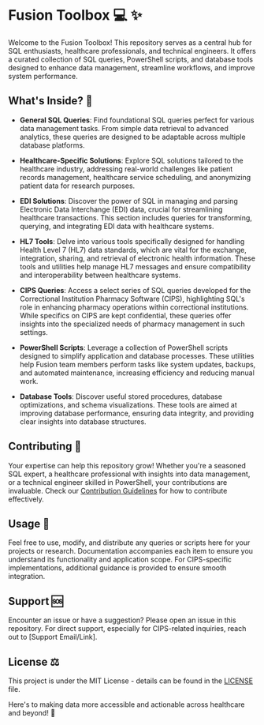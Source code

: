 # Fusion Toolbox :computer: :sparkles:

Welcome to the Fusion Toolbox! This repository serves as a central hub for SQL enthusiasts, healthcare professionals, and technical engineers. It offers a curated collection of SQL queries, PowerShell scripts, and database tools designed to enhance data management, streamline workflows, and improve system performance.

## What's Inside? :open_file_folder:

- **General SQL Queries**: Find foundational SQL queries perfect for various data management tasks. From simple data retrieval to advanced analytics, these queries are designed to be adaptable across multiple database platforms.

- **Healthcare-Specific Solutions**: Explore SQL solutions tailored to the healthcare industry, addressing real-world challenges like patient records management, healthcare service scheduling, and anonymizing patient data for research purposes.

- **EDI Solutions**: Discover the power of SQL in managing and parsing Electronic Data Interchange (EDI) data, crucial for streamlining healthcare transactions. This section includes queries for transforming, querying, and integrating EDI data with healthcare systems.

- **HL7 Tools**: Delve into various tools specifically designed for handling Health Level 7 (HL7) data standards, which are vital for the exchange, integration, sharing, and retrieval of electronic health information. These tools and utilities help manage HL7 messages and ensure compatibility and interoperability between healthcare systems.

- **CIPS Queries**: Access a select series of SQL queries developed for the Correctional Institution Pharmacy Software (CIPS), highlighting SQL's role in enhancing pharmacy operations within correctional institutions. While specifics on CIPS are kept confidential, these queries offer insights into the specialized needs of pharmacy management in such settings.

- **PowerShell Scripts**: Leverage a collection of PowerShell scripts designed to simplify application and database processes. These utilities help Fusion team members perform tasks like system updates, backups, and automated maintenance, increasing efficiency and reducing manual work.

- **Database Tools**: Discover useful stored procedures, database optimizations, and schema visualizations. These tools are aimed at improving database performance, ensuring data integrity, and providing clear insights into database structures.

## Contributing :handshake:

Your expertise can help this repository grow! Whether you're a seasoned SQL expert, a healthcare professional with insights into data management, or a technical engineer skilled in PowerShell, your contributions are invaluable. Check our [Contribution Guidelines](CONTRIBUTING.md) for how to contribute effectively.

## Usage :memo:

Feel free to use, modify, and distribute any queries or scripts here for your projects or research. Documentation accompanies each item to ensure you understand its functionality and application scope. For CIPS-specific implementations, additional guidance is provided to ensure smooth integration.

## Support :sos:

Encounter an issue or have a suggestion? Please open an issue in this repository. For direct support, especially for CIPS-related inquiries, reach out to [Support Email/Link].

## License :balance_scale:

This project is under the MIT License - details can be found in the [LICENSE](LICENSE) file.

Here's to making data more accessible and actionable across healthcare and beyond! :tada:
